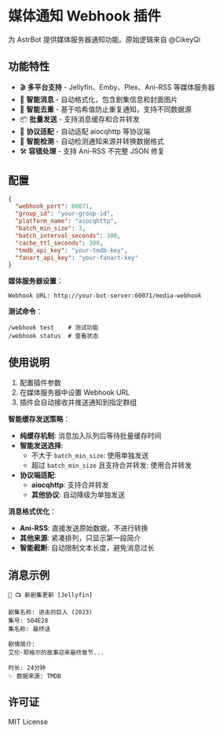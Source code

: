 # 媒体通知 Webhook 插件

为 AstrBot 提供媒体服务器通知功能。原始逻辑来自 @CikeyQi

## 功能特性

- 🎬 **多平台支持** - Jellyfin、Emby、Plex、Ani-RSS 等媒体服务器
- 📱 **智能消息** - 自动格式化，包含剧集信息和封面图片
- 🔄 **智能去重** - 基于哈希值防止重复通知，支持不同数据源
- 📦 **批量发送** - 支持消息缓存和合并转发
- 🤖 **协议适配** - 自动适配 aiocqhttp 等协议端
- 🔧 **智能检测** - 自动检测通知来源并转换数据格式
- 🛠️ **容错处理** - 支持 Ani-RSS 不完整 JSON 修复

## 配置

```json
{
  "webhook_port": 60071,
  "group_id": "your-group-id",
  "platform_name": "aiocqhttp",
  "batch_min_size": 3,
  "batch_interval_seconds": 300,
  "cache_ttl_seconds": 300,
  "tmdb_api_key": "your-tmdb-key",
  "fanart_api_key": "your-fanart-key"
}
```

**媒体服务器设置**：
```
Webhook URL: http://your-bot-server:60071/media-webhook
```

**测试命令**：
```
/webhook test    # 测试功能
/webhook status  # 查看状态
```

## 使用说明

1. 配置插件参数
2. 在媒体服务器中设置 Webhook URL
3. 插件会自动接收并推送通知到指定群组

**智能缓存发送策略**：
- **纯缓存机制**: 消息加入队列后等待批量缓存时间
- **智能发送选择**:
  - 不大于 `batch_min_size`: 使用单独发送
  - 超过 `batch_min_size` 且支持合并转发: 使用合并转发
- **协议端适配**:
  - **aiocqhttp**: 支持合并转发
  - **其他协议**: 自动降级为单独发送

**消息格式优化**：
- **Ani-RSS**: 直接发送原始数据，不进行转换
- **其他来源**: 紧凑排列，只显示第一段简介
- **智能截断**: 自动限制文本长度，避免消息过长


## 消息示例

```
🤖 📺 新剧集更新 [Jellyfin]

剧集名称: 进击的巨人 (2023)
集号: S04E28
集名称: 最终话

剧情简介:
艾伦·耶格尔的故事迎来最终章节...

时长: 24分钟
✨ 数据来源: TMDB
```

## 许可证

MIT License
